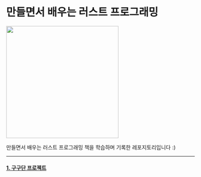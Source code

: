 # 만들면서 배우는 러스트 프로그래밍

<img src="https://github.com/suojae3/rust_kata/assets/126137760/0f14ebbd-0e94-4554-aee1-4e392c9575e8" width="300"/>

만들면서 배우는 러스트 프로그래밍 책을 학습하며 기록한 레포지토리입니다 :)

---

#### [1. 구구단 프로젝트](https://github.com/suojae3/rust_kata/tree/main/multiplication_table) 





